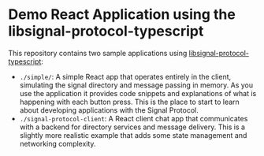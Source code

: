# Demo React Application using the libsignal-protocol-typescript

This repository contains two sample applications using  [libsignal-protocol-typescript](https://github.com/privacyresearchgroup/libsignal-protocol-typescript):

* `./simple/`: A simple React app that operates entirely in the client, simulating the signal directory and message passing in memory. As you use the
application it provides code snippets and explanations of what is happening with each button press. This is the place to start to learn about 
developing applications with the Signal Protocol.
* `./signal-protocol-client`: A React client chat app that communicates with a backend for directory services and message delivery. This is a slightly more realistic example that adds
some state management and networking complexity.
